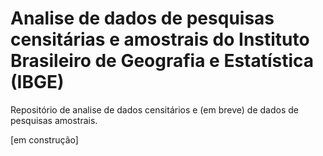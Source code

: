 # Analise de dados de pesquisas censitárias e amostrais do Instituto Brasileiro de Geografia e Estatística (IBGE)

Repositório de analise de dados censitários e (em breve) de dados de pesquisas amostrais.

[em construção]
